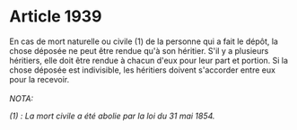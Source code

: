 # Article 1939

En cas de mort naturelle ou civile (1) de la personne qui a fait le dépôt, la chose déposée ne peut être rendue qu'à son héritier.   S'il y a plusieurs héritiers, elle doit être rendue à chacun d'eux pour leur part et portion.   Si la chose déposée est indivisible, les héritiers doivent s'accorder entre eux pour la recevoir.<br/><br/><i>NOTA:<p>(1) : La mort civile a été abolie par la loi du 31 mai 1854.</p></i>